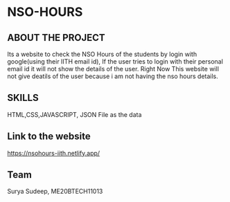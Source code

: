 # NSO-HOURS
## ABOUT THE PROJECT
Its a website to check the NSO Hours of the students by login with google(using their IITH email id),
If the user tries to login with their personal email id it will not show the details of the user. Right Now This website will not give deatils of the user because i am not having the nso hours details. 
 ## SKILLS
HTML,CSS,JAVASCRIPT, JSON File as the data
 
 
## Link to the website 
https://nsohours-iith.netlify.app/
## Team
Surya Sudeep, ME20BTECH11013

